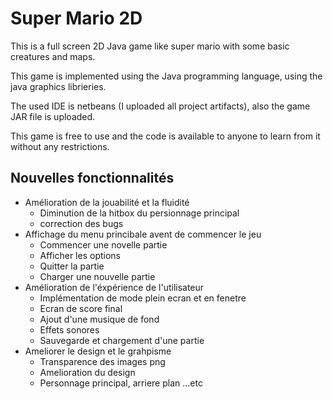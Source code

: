 # Super Mario 2D

This is a full screen 2D Java game like super mario with some basic creatures and maps.

This game is implemented using the Java programming language, using the java graphics librieries.

The used IDE is netbeans (I uploaded all project artifacts), also the game JAR file is uploaded.

This game is free to use and the code is available to anyone to learn from it without any restrictions.


## Nouvelles fonctionnalités

- Amélioration  de la jouabilité et la fluidité
    - Diminution de la hitbox du persionnage principal
    - correction des bugs
- Affichage du menu princibale avent de commencer le jeu
    - Commencer une novelle partie
    - Afficher les options
    - Quitter la partie
    - Charger une nouvelle partie
- Amélioration de l'éxpérience de l'utilisateur
    - Implémentation de mode plein ecran et en fenetre
    - Ecran de score final
    - Ajout d'une musique de fond 
    - Effets sonores
    - Sauvegarde et chargement d'une partie
- Ameliorer le design et le grahpisme 
    - Transparence des images png
    - Amelioration du design
    - Personnage principal, arriere plan ...etc

